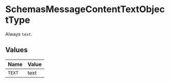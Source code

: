 # SchemasMessageContentTextObjectType

Always `text`.


## Values

| Name   | Value  |
| ------ | ------ |
| `TEXT` | text   |